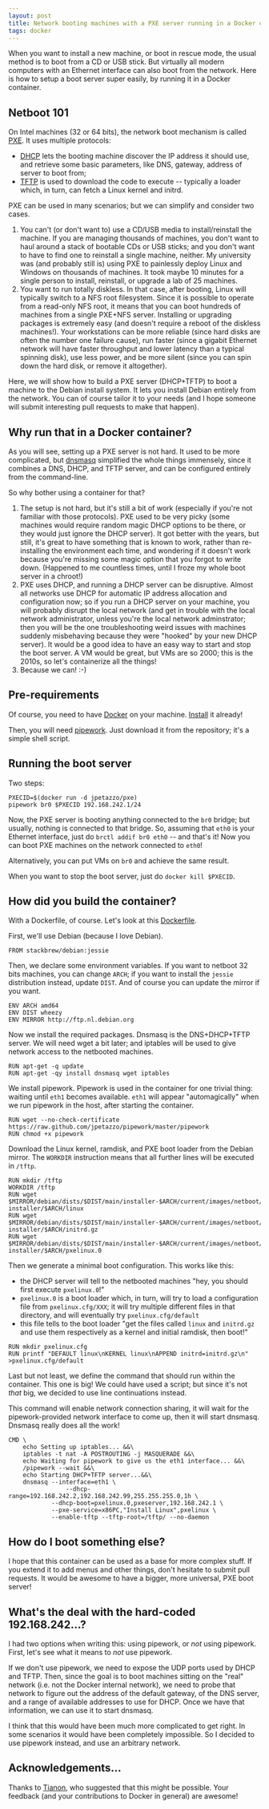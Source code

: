 ```yaml
---
layout: post
title: Network booting machines with a PXE server running in a Docker container
tags: docker
---
```


When you want to install a new machine, or boot in rescue mode, the usual
method is to boot from a CD or USB stick. But virtually all modern computers
with an Ethernet interface can also boot from the network. Here is how to
setup a boot server super easily, by running it in a Docker container.


## Netboot 101

On Intel machines (32 or 64 bits), the network boot mechanism is called [PXE].
It uses multiple protocols:

- [DHCP] lets the booting machine discover the IP address it should use, and
  retrieve some basic parameters, like DNS, gateway, address of server to
  boot from;
- [TFTP] is used to download the code to execute -- typically a loader which,
  in turn, can fetch a Linux kernel and initrd.

PXE can be used in many scenarios; but we can simplify and consider two cases.

1. You can't (or don't want to) use a CD/USB media to install/reinstall the
   machine. If you are managing thousands of machines, you don't want to
   haul around a stack of bootable CDs or USB sticks; and you don't want
   to have to find one to reinstall a single machine, neither. My university
   was (and probably still is) using PXE to painlessly deploy Linux and
   Windows on thousands of machines. It took maybe 10 minutes for a single
   person to install, reinstall, or upgrade a lab of 25 machines.
2. You want to run totally diskless. In that case, after booting, Linux
   will typically switch to a NFS root filesystem. Since it is possible
   to operate from a read-only NFS root, it means that you can boot hundreds
   of machines from a single PXE+NFS server. Installing or upgrading
   packages is extremely easy (and doesn't require a reboot of the
   diskless machines!). Your workstations can be more reliable (since
   hard disks are often the number one failure cause), run faster
   (since a gigabit Ethernet network will have faster throughput and
   lower latency than a typical spinning disk), use less power, and
   be more silent (since you can spin down the hard disk, or remove it
   altogether).

Here, we will show how to build a PXE server (DHCP+TFTP) to boot a machine
to the Debian install system. It lets you install Debian entirely from the
network. You can of course tailor it to your needs (and I hope someone
will submit interesting pull requests to make that happen).


## Why run that in a Docker container?

As you will see, setting up a PXE server is not hard. It used to be
more complicated, but [dnsmasq] simplified the whole things immensely,
since it combines a DNS, DHCP, and TFTP server, and can be configured
entirely from the command-line.

So why bother using a container for that?

1. The setup is not hard, but it's still a bit of work (especially if
   you're not familiar with those protocols). PXE used to be very picky
   (some machines would require random magic DHCP options to be there,
   or they would just ignore the DHCP server). It got better with the
   years, but still, it's great to have something that is known to
   work, rather than re-installing the environment each time, and
   wondering if it doesn't work because you're missing some magic option
   that you forgot to write down. (Happened to me countless times,
   until I froze my whole boot server in a chroot!)
2. PXE uses DHCP, and running a DHCP server can be disruptive.
   Almost all networks use DHCP for automatic IP address allocation
   and configuration now; so if you run a DHCP server on your machine,
   you will probably disrupt the local network (and get in trouble with
   the local network administrator, unless you're the local network
   adminstrator; then you will be the one troubleshooting weird issues
   with machines suddenly misbehaving because they were "hooked" by
   your new DHCP server). It would be a good idea to have an easy way
   to start and stop the boot server. A VM would be great, but VMs
   are so 2000; this is the 2010s, so let's containerize all the things!
3. Because we can! :-)


## Pre-requirements

Of course, you need to have [Docker] on your machine. [Install] it already!

Then, you will need [pipework]. Just download it from the repository;
it's a simple shell script.


## Running the boot server

Two steps:

```
PXECID=$(docker run -d jpetazzo/pxe)
pipework br0 $PXECID 192.168.242.1/24
```

Now, the PXE server is booting anything connected to the `br0` bridge;
but usually, nothing is connected to that bridge. So, assuming that `eth0`
is your Ethernet interface, just do `brctl addif br0 eth0` -- and that's it!
Now you can boot PXE machines on the network connected to `eth0`!

Alternatively, you can put VMs on `br0` and achieve the same result.

When you want to stop the boot server, just do `docker kill $PXECID`.


## How did you build the container?

With a Dockerfile, of course. Let's look at this [Dockerfile].

First, we'll use Debian (because I love Debian).

```
FROM stackbrew/debian:jessie
```

Then, we declare some environment variables. If you want to netboot 32 bits
machines, you can change `ARCH`; if you want to install the `jessie` distribution
instead, update `DIST`. And of course you can update the mirror if you want.

```
ENV ARCH amd64
ENV DIST wheezy
ENV MIRROR http://ftp.nl.debian.org
```

Now we install the required packages. Dnsmasq is the DNS+DHCP+TFTP server.
We will need wget a bit later; and iptables will be used to give network access
to the netbooted machines.

```
RUN apt-get -q update
RUN apt-get -qy install dnsmasq wget iptables
```

We install pipework. Pipework is used in the container for one trivial thing:
waiting until `eth1` becomes available. `eth1` will appear "automagically"
when we run pipework in the host, after starting the container.

```
RUN wget --no-check-certificate https://raw.github.com/jpetazzo/pipework/master/pipework
RUN chmod +x pipework
```

Download the Linux kernel, ramdisk, and PXE boot loader from the Debian mirror.
The `WORKDIR` instruction means that all further lines will be executed in `/tftp`.

```
RUN mkdir /tftp
WORKDIR /tftp
RUN wget $MIRROR/debian/dists/$DIST/main/installer-$ARCH/current/images/netboot/debian-installer/$ARCH/linux
RUN wget $MIRROR/debian/dists/$DIST/main/installer-$ARCH/current/images/netboot/debian-installer/$ARCH/initrd.gz
RUN wget $MIRROR/debian/dists/$DIST/main/installer-$ARCH/current/images/netboot/debian-installer/$ARCH/pxelinux.0
```

Then we generate a minimal boot configuration. This works like this:

- the DHCP server will tell to the netbooted machines "hey, you should first
  execute `pxelinux.0`!"
- `pxelinux.0` is a boot loader which, in turn, will try to load a configuration
  file from `pxelinux.cfg/XXX`; it will try multiple different files in that
  directory, and will eventually try `pxelinux.cfg/default`
- this file tells to the boot loader "get the files called `linux` and `initrd.gz`
  and use them respectively as a kernel and initial ramdisk, then boot!"

```
RUN mkdir pxelinux.cfg
RUN printf "DEFAULT linux\nKERNEL linux\nAPPEND initrd=initrd.gz\n" >pxelinux.cfg/default
```

Last but not least, we define the command that should run within the container.
This one is big! We could have used a script; but since it's not *that* big,
we decided to use line continuations instead.

This command will enable network connection sharing, it will wait for the
pipework-provided network interface to come up, then it will start dnsmasq.
Dnsmasq really does all the work!

```
CMD \
    echo Setting up iptables... &&\
    iptables -t nat -A POSTROUTING -j MASQUERADE &&\
    echo Waiting for pipework to give us the eth1 interface... &&\
    /pipework --wait &&\
    echo Starting DHCP+TFTP server...&&\
    dnsmasq --interface=eth1 \
                --dhcp-range=192.168.242.2,192.168.242.99,255.255.255.0,1h \
            --dhcp-boot=pxelinux.0,pxeserver,192.168.242.1 \
            --pxe-service=x86PC,"Install Linux",pxelinux \
            --enable-tftp --tftp-root=/tftp/ --no-daemon
```


## How do I boot something else?

I hope that this container can be used as a base for more complex stuff.
If you extend it to add menus and other things, don't hesitate to submit
pull requests. It would be awesome to have a bigger, more universal, PXE
boot server!


## What's the deal with the hard-coded 192.168.242...?

I had two options when writing this: using pipework, or *not* using
pipework. First, let's see what it means to *not* use pipework.

If we don't use pipework, we need to expose the UDP ports used by
DHCP and TFTP. Then, since the goal is to boot machines sitting on
the "real" network (i.e. not the Docker internal network), we need
to probe that network to figure out the address of the default gateway,
of the DNS server, and a range of available addresses to use for DHCP.
Once we have that information, we can use it to start dnsmasq.

I think that this would have been much more complicated to get right.
In some scenarios it would have been completely impossible. So I
decided to use pipework instead, and use an arbitrary network.


## Acknowledgements...

Thanks to [Tianon], who suggested that this might be possible.
Your feedback (and your contributions to Docker in general) are awesome!


[DHCP]: http://en.wikipedia.org/wiki/Dynamic_Host_Configuration_Protocol
[dnsmasq]: http://www.thekelleys.org.uk/dnsmasq/doc.html
[Docker]: http://www.docker.io/
[Dockerfile]: https://github.com/jpetazzo/pxe/blob/master/Dockerfile
[install]: http://www.docker.io/gettingstarted/#h_installation
[pipework]: https://github.com/jpetazzo/pipework
[PXE]: http://en.wikipedia.org/wiki/Preboot_Execution_Environment
[TFTP]: http://en.wikipedia.org/wiki/Trivial_File_Transfer_Protocol
[Tianon]: https://github.com/tianon